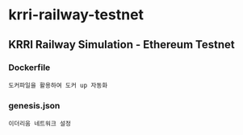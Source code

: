 # krri-railway-testnet
## KRRI Railway Simulation - Ethereum Testnet

### Dockerfile
```
도커파일을 활용하여 도커 up 자동화
```

### genesis.json
```
이더리움 네트워크 설정
```